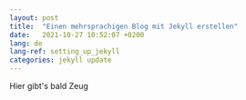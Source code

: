 ```yaml
---
layout: post
title:  "Einen mehrsprachigen Blog mit Jekyll erstellen"
date:   2021-10-27 10:52:07 +0200
lang: de
lang-ref: setting_up_jekyll
categories: jekyll update
---
```

Hier gibt's bald Zeug
